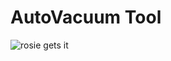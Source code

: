 # AutoVacuum Tool

![rosie gets it](http://cyberneticzoo.com/wp-content/uploads/file/rosie-the-robot-jetsons-vacuum.jpg)
